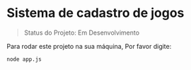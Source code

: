 <h1> Sistema de cadastro de jogos </h1>

> Status do Projeto: Em Desenvolvimento 

Para rodar este projeto na sua máquina, Por favor digite: 

```
node app.js
```
